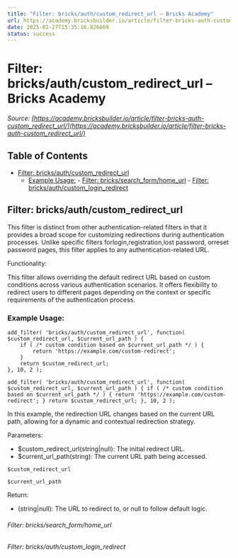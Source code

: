 ```yaml
---
title: "Filter: bricks/auth/custom_redirect_url – Bricks Academy"
url: https://academy.bricksbuilder.io/article/filter-bricks-auth-custom_redirect_url/
date: 2025-02-27T15:35:16.826869
status: success
---
```


# Filter: bricks/auth/custom_redirect_url – Bricks Academy

*Source: [https://academy.bricksbuilder.io/article/filter-bricks-auth-custom_redirect_url/](https://academy.bricksbuilder.io/article/filter-bricks-auth-custom_redirect_url/)*

## Table of Contents

- [Filter: bricks/auth/custom_redirect_url](#filter-bricksauthcustomredirecturl)
  - [Example Usage:](#example-usage)
        - [Filter: bricks/search_form/home_url](#filter-brickssearchformhomeurl)
        - [Filter: bricks/auth/custom_login_redirect](#filter-bricksauthcustomloginredirect)

## Filter: bricks/auth/custom_redirect_url

This filter is distinct from other authentication-related filters in that it provides a broad scope for customizing redirections during authentication processes. Unlike specific filters forlogin,registration,lost password, orreset password pages, this filter applies to any authentication-related URL.

Functionality:

This filter allows overriding the default redirect URL based on custom conditions across various authentication scenarios. It offers flexibility to redirect users to different pages depending on the context or specific requirements of the authentication process.

### Example Usage:

```
add_filter( 'bricks/auth/custom_redirect_url', function( $custom_redirect_url, $current_url_path ) {
    if ( /* custom condition based on $current_url_path */ ) {
        return 'https://example.com/custom-redirect';
    }
    return $custom_redirect_url;
}, 10, 2 );
```

`add_filter( 'bricks/auth/custom_redirect_url', function( $custom_redirect_url, $current_url_path ) {
    if ( /* custom condition based on $current_url_path */ ) {
        return 'https://example.com/custom-redirect';
    }
    return $custom_redirect_url;
}, 10, 2 );`

In this example, the redirection URL changes based on the current URL path, allowing for a dynamic and contextual redirection strategy.

Parameters:

- $custom_redirect_url(string|null): The initial redirect URL.
- $current_url_path(string): The current URL path being accessed.

`$custom_redirect_url`

`$current_url_path`

Return:

- (string|null): The URL to redirect to, or null to follow default logic.

###### Filter: bricks/search_form/home_url

###### Filter: bricks/auth/custom_login_redirect

